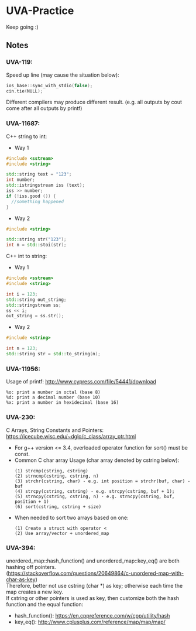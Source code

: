 # UVA-Practice
Keep going :)

## Notes
### UVA-119:  
  Speed up line (may cause the situation below):
  ```cpp
  ios_base::sync_with_stdio(false);
  cin.tie(NULL);
  ```
  Different compilers may produce different result. (e.g. all outputs by cout come after all outputs by printf)
  
### UVA-11687:  
  C++ string to int:
  - Way 1
  ```cpp
  #include <sstream>
  #include <string>

  std::string text = "123";
  int number;
  std::istringstream iss (text);
  iss >> number;
  if (!iss.good ()) {
    //something happened
  }
  ```
  - Way 2
  ```cpp
  #include <string>
  
  std::string str("123");
  int n = std::stoi(str);
  ```
  
  C++ int to string:
  - Way 1
  ```cpp
  #include <sstream>
  #include <string>

  int i = 123;
  std::string out_string;
  std::stringstream ss;
  ss << i;
  out_string = ss.str();
  ```
  - Way 2
  ```cpp
  #include <string>
  
  int n = 123;
  std::string str = std::to_string(n);
  ```
  
### UVA-11956:  
  Usage of printf: http://www.cypress.com/file/54441/download
  ```
  %o: print a number in octal (base 8)
  %d: print a decimal number (base 10)
  %x: print a number in hexidecimal (base 16)
  ```
  
### UVA-230:  
  C Arrays, String Constants and Pointers: https://icecube.wisc.edu/~dglo/c_class/array_ptr.html  
  - For g++ version <= 3.4, overloaded operator function for sort() must be const.  
  - Common C char array Usage (char array denoted by cstring below):  
    ```
    (1) strcmp(cstring, cstring)  
    (2) strncmp(cstring, cstring, n)  
    (3) strchr(cstring, char) - e.g. int position = strchr(buf, char) - buf  
    (4) strcpy(cstring, cstring) - e.g. strcpy(cstring, buf + 1);  
    (5) strncpy(cstring, cstring, n) - e.g. strncpy(cstring, buf, position + 1)  
    (6) sort(cstring, cstring + size)  
    ```
  - When needed to sort two arrays based on one:  
    ```
    (1) Create a struct with operator <  
    (2) Use array/vector + unordered_map  
    ```
  
### UVA-394:
  unordered_map::hash_function() and unordered_map::key_eq() are both hashing off pointers.  
  (https://stackoverflow.com/questions/20649864/c-unordered-map-with-char-as-key)  
  Therefore, better not use cstring (char \*) as key; otherwise each time the map creates a new key.  
  If cstring or other pointers is used as key, then customize both the hash function and the equal function:  
  - hash_function(): https://en.cppreference.com/w/cpp/utility/hash  
  - key_eq(): http://www.cplusplus.com/reference/map/map/map/  
